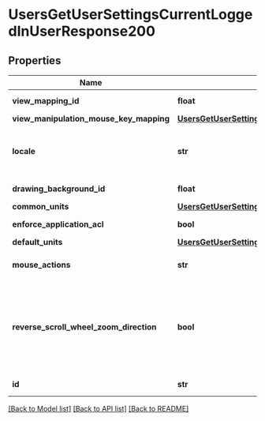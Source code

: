 # UsersGetUserSettingsCurrentLoggedInUserResponse200

## Properties
Name | Type | Description | Notes
------------ | ------------- | ------------- | -------------
**view_mapping_id** | **float** | Onshape internal use | [optional] 
**view_manipulation_mouse_key_mapping** | [**UsersGetUserSettingsCurrentLoggedInUserResponse200ViewManipulationMouseKeyMapping**](UsersGetUserSettingsCurrentLoggedInUserResponse200ViewManipulationMouseKeyMapping.md) |  | [optional] 
**locale** | **str** | Locale and language in which user uses Onshape | [optional] 
**drawing_background_id** | **float** | Onshape internal use | [optional] 
**common_units** | [**UsersGetUserSettingsCurrentLoggedInUserResponse200CommonUnits**](UsersGetUserSettingsCurrentLoggedInUserResponse200CommonUnits.md) |  | [optional] 
**enforce_application_acl** | **bool** | Onshape internal use | [optional] 
**default_units** | [**UsersGetUserSettingsCurrentLoggedInUserResponse200DefaultUnits**](UsersGetUserSettingsCurrentLoggedInUserResponse200DefaultUnits.md) |  | [optional] 
**mouse_actions** | **str** | Onshape internal use (deprecated) | [optional] 
**reverse_scroll_wheel_zoom_direction** | **bool** | Whether scroll wheel zoom direction is reversed             (default: scroll forward to zoom in) | [optional] 
**id** | **str** | Onshape internal use | [optional] 

[[Back to Model list]](../README.md#documentation-for-models) [[Back to API list]](../README.md#documentation-for-api-endpoints) [[Back to README]](../README.md)


